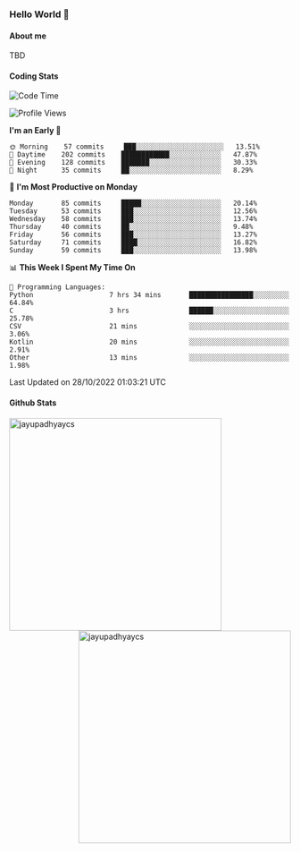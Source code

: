 ### Hello World 👋
#### About me
TBD
#### Coding Stats
<!--START_SECTION:waka-->
![Code Time](http://img.shields.io/badge/Code%20Time-232%20hrs%2046%20mins-blue)

![Profile Views](http://img.shields.io/badge/Profile%20Views-0-blue)

**I'm an Early 🐤** 

```text
🌞 Morning    57 commits     ███░░░░░░░░░░░░░░░░░░░░░░   13.51% 
🌆 Daytime    202 commits    ████████████░░░░░░░░░░░░░   47.87% 
🌃 Evening    128 commits    ███████░░░░░░░░░░░░░░░░░░   30.33% 
🌙 Night      35 commits     ██░░░░░░░░░░░░░░░░░░░░░░░   8.29%

```
📅 **I'm Most Productive on Monday** 

```text
Monday       85 commits     █████░░░░░░░░░░░░░░░░░░░░   20.14% 
Tuesday      53 commits     ███░░░░░░░░░░░░░░░░░░░░░░   12.56% 
Wednesday    58 commits     ███░░░░░░░░░░░░░░░░░░░░░░   13.74% 
Thursday     40 commits     ██░░░░░░░░░░░░░░░░░░░░░░░   9.48% 
Friday       56 commits     ███░░░░░░░░░░░░░░░░░░░░░░   13.27% 
Saturday     71 commits     ████░░░░░░░░░░░░░░░░░░░░░   16.82% 
Sunday       59 commits     ███░░░░░░░░░░░░░░░░░░░░░░   13.98%

```


📊 **This Week I Spent My Time On** 

```text
💬 Programming Languages: 
Python                   7 hrs 34 mins       ████████████████░░░░░░░░░   64.84% 
C                        3 hrs               ██████░░░░░░░░░░░░░░░░░░░   25.78% 
CSV                      21 mins             ░░░░░░░░░░░░░░░░░░░░░░░░░   3.06% 
Kotlin                   20 mins             ░░░░░░░░░░░░░░░░░░░░░░░░░   2.91% 
Other                    13 mins             ░░░░░░░░░░░░░░░░░░░░░░░░░   1.98%

```


 Last Updated on 28/10/2022 01:03:21 UTC
<!--END_SECTION:waka-->
#### Github Stats

<p  ><img align="left" src="https://github-readme-stats.vercel.app/api/top-langs?username=jayupadhyaycs&theme=tokyonight&show_icons=true&locale=en&layout=compact" alt="jayupadhyaycs" width="380px"  /> 
<img align="right" src="https://github-readme-streak-stats.herokuapp.com/?user=jayupadhyaycs&theme=tokyonight&" alt="jayupadhyaycs" width="380px"/>
</p>




<!--
**JayUpadhyayCS/JayUpadhyayCS** is a ✨ _special_ ✨ repository because its `README.md` (this file) appears on your GitHub profile.

Here are some ideas to get you started:

- 🔭 I’m currently working on ...
- 🌱 I’m currently learning ...
- 👯 I’m looking to collaborate on ...
- 🤔 I’m looking for help with ...
- 💬 Ask me about ...
- 📫 How to reach me: ...
- 😄 Pronouns: ...
- ⚡ Fun fact: ...
-->
